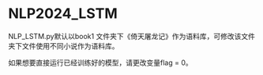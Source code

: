 # NLP2024_LSTM  
NLP_LSTM.py默认以book1 文件夹下《倚天屠龙记》作为语料库，可修改该文件夹下文件使用不同小说作为语料库。

如果想要直接运行已经训练好的模型，请更改变量flag = 0。
